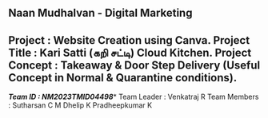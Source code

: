 Naan Mudhalvan - Digital Marketing
----------------------------------
Project         : Website Creation using Canva.
Project Title   : Kari Satti (கறி சட்டி) Cloud Kitchen.
Project Concept : Takeaway & Door Step Delivery (Useful Concept in Normal & Quarantine conditions).
---------------------------------------------------------------------------------------------------
***************Team ID : NM2023TMID04498****************
Team Leader  : Venkatraj R
Team Members :
               Sutharsan C M
               Dhelip K
               Pradheepkumar K
